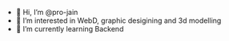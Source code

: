 - 👋 Hi, I’m @pro-jain
- 👀 I’m interested in WebD, graphic desigining and 3d modelling
- 🌱 I’m currently learning Backend


<!---
pro-jain/pro-jain is a ✨ special ✨ repository because its `README.md` (this file) appears on your GitHub profile.
You can click the Preview link to take a look at your changes.
--->

